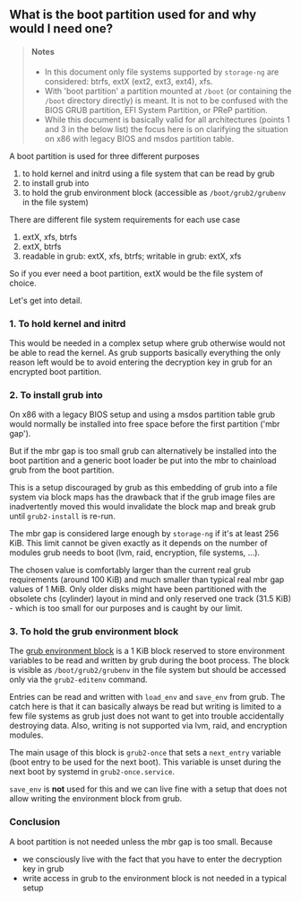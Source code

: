 ## What is the boot partition used for and why would I need one?


> #### Notes
> - In this document only file systems supported by `storage-ng` are considered: btrfs, extX (ext2, ext3, ext4), xfs.
> - With 'boot partition' a partition mounted at `/boot` (or containing the `/boot` directory directly) is meant.
>   It is not to be confused with the BIOS GRUB partition, EFI System Partition, or PReP partition.
> - While this document is basically valid for all architectures (points 1 and 3 in the below list) the focus here is on clarifying the situation
>   on x86 with legacy BIOS and msdos partition table.

A boot partition is used for three different purposes

1. to hold kernel and initrd using a file system that can be read by grub
2. to install grub into
3. to hold the grub environment block (accessible as `/boot/grub2/grubenv` in the file system)

There are different file system requirements for each use case

1. extX, xfs, btrfs
2. extX, btrfs
3. readable in grub: extX, xfs, btrfs; writable in grub: extX, xfs

So if you ever need a boot partition, extX would be the file system of choice.

Let's get into detail.

### 1. To hold kernel and initrd

This would be needed in a complex setup where grub otherwise would not be
able to read the kernel. As grub supports basically everything the only
reason left would be to avoid entering the decryption key in grub for an
encrypted boot partition.

### 2. To install grub into

On x86 with a legacy BIOS setup and using a msdos partition table grub
would normally be installed into free space before the first partition ('mbr gap').

But if the mbr gap is too small grub can alternatively be installed into the
boot partition and a generic boot loader be put into the mbr to chainload
grub from the boot partition.

This is a setup discouraged by grub as this embedding of grub into a file
system via block maps has the drawback that if the grub image files are
inadvertently moved this would invalidate the block map and break
grub until `grub2-install` is re-run.

The mbr gap is considered large enough by `storage-ng` if it's at least
256 KiB. This limit cannot be given exactly as it depends on the number of modules
grub needs to boot (lvm, raid, encryption, file systems, ...).

The chosen value is comfortably larger than the current real grub
requirements (around 100 KiB) and much smaller than typical real mbr gap
values of 1 MiB. Only older disks might have been partitioned with the obsolete
chs (cylinder) layout in mind and only reserved one track (31.5 KiB) - which is too small for
our purposes and is caught by our limit.

### 3. To hold the grub environment block

The [grub environment block](https://www.gnu.org/software/grub/manual/grub/grub.html#Environment-block)
is a 1 KiB block reserved to store environment
variables to be read and written by grub during the boot process. The block
is visible as `/boot/grub2/grubenv` in the file system but should be
accessed only via the `grub2-editenv` command.

Entries can be read and written with `load_env` and `save_env` from grub. The catch
here is that it can basically always be read but writing is limited to a few file systems
as grub just does not want to get into trouble accidentally destroying data. Also, writing is
not supported via lvm, raid, and encryption modules.

The main usage of this block is `grub2-once` that sets a `next_entry`
variable (boot entry to be used for the next boot). This variable is unset
during the next boot by systemd in `grub2-once.service`.

`save_env` is **not** used for this and we can live fine with a setup that
does not allow writing the environment block from grub.

### Conclusion

A boot partition is not needed unless the mbr gap is too small. Because

- we consciously live with the fact that you have to enter the decryption key in grub
- write access in grub to the environment block is not needed in a typical setup
